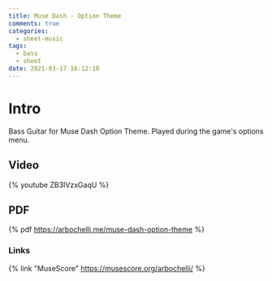 ```yaml
---
title: Muse Dash - Option Theme
comments: true
categories:
  - sheet-music
tags:
  - bass
  - sheet
date: 2021-03-17 16:12:18
---
```


# Intro
Bass Guitar for Muse Dash Option Theme.
Played during the game's options menu.

## Video
{% youtube ZB3IVzxGaqU %}

## PDF
{% pdf https://arbochelli.me/muse-dash-option-theme %}

### Links
{% link "MuseScore" https://musescore.org/arbochelli/ %}

